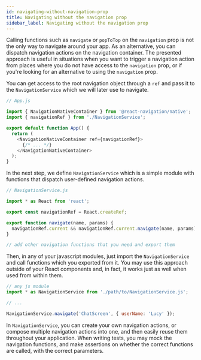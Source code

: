 ```yaml
---
id: navigating-without-navigation-prop
title: Navigating without the navigation prop
sidebar_label: Navigating without the navigation prop
---
```


Calling functions such as `navigate` or `popToTop` on the `navigation` prop is not the only way to navigate around your app. As an alternative, you can dispatch navigation actions on the navigation container. The presented approach is useful in situations when you want to trigger a navigation action from places where you do not have access to the `navigation` prop, or if you're looking for an alternative to using the `navigation` prop.

You can get access to the root navigation object through a `ref` and pass it to the `NavigationService` which we will later use to navigate.

```javascript
// App.js

import { NavigationNativeContainer } from '@react-navigation/native';
import { navigationRef } from './NavigationService';

export default function App() {
  return (
    <NavigationNativeContainer ref={navigationRef}>
      {/* ... */}
    </NavigationNativeContainer>
  );
}
```

In the next step, we define `NavigationService` which is a simple module with functions that dispatch user-defined navigation actions.

```javascript
// NavigationService.js

import * as React from 'react';

export const navigationRef = React.createRef;

export function navigate(name, params) {
  navigationRef.current && navigationRef.current.navigate(name, params);
}

// add other navigation functions that you need and export them
```

Then, in any of your javascript modules, just import the `NavigationService` and call functions which you exported from it. You may use this approach outside of your React components and, in fact, it works just as well when used from within them.

```javascript
// any js module
import * as NavigationService from './path/to/NavigationService.js';

// ...

NavigationService.navigate('ChatScreen', { userName: 'Lucy' });
```

In `NavigationService`, you can create your own navigation actions, or compose multiple navigation actions into one, and then easily reuse them throughout your application. When writing tests, you may mock the navigation functions, and make assertions on whether the correct functions are called, with the correct parameters.
